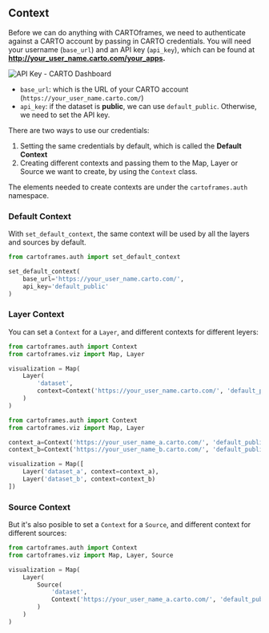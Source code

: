 ## Context

Before we can do anything with CARTOframes, we need to authenticate against a CARTO account by passing in CARTO credentials. You will need your username (`base_url`) and an API key (`api_key`), which can be found at **http://your_user_name.carto.com/your_apps.**

![API Key - CARTO Dashboard](../../img/guides/context/api-keys.png)

* `base_url`: which is the URL of your CARTO account (`https://your_user_name.carto.com/`)
* `api_key`: if the dataset is **public**, we can use `default_public`. Otherwise, we need to set the API key.

There are two ways to use our credentials:

1. Setting the same credentials by default, which is called the **Default Context**
2. Creating different contexts and passing them to the Map, Layer or Source we want to create, by using the `Context` class.

The elements needed to create contexts are under the `cartoframes.auth` namespace.

### Default Context

With `set_default_context`, the same context will be used by all the layers and sources by default.

```py
from cartoframes.auth import set_default_context

set_default_context(
    base_url='https://your_user_name.carto.com/',
    api_key='default_public'
)
```

### Layer Context

You can set a `Context` for a `Layer`, and different contexts for different leyers:

```py
from cartoframes.auth import Context
from cartoframes.viz import Map, Layer

visualization = Map(
    Layer(
        'dataset',
        context=Context('https://your_user_name.carto.com/', 'default_public')
    )
)
```

```py
from cartoframes.auth import Context
from cartoframes.viz import Map, Layer

context_a=Context('https://your_user_name_a.carto.com/', 'default_public')
context_b=Context('https://your_user_name_b.carto.com/', 'default_public')

visualization = Map([
    Layer('dataset_a', context=context_a),
    Layer('dataset_b', context=context_b)
])
```

### Source Context

But it's also posible to set a `Context` for a `Source`, and different context for different sources:

```py
from cartoframes.auth import Context
from cartoframes.viz import Map, Layer, Source

visualization = Map(
    Layer(
        Source(
            'dataset',
            Context('https://your_user_name_a.carto.com/', 'default_public')
        )
    )
)
```
